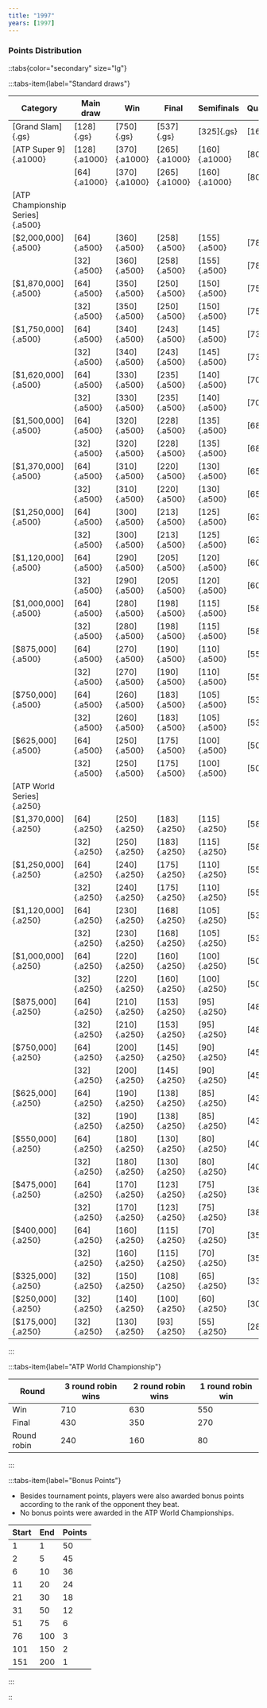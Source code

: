 ```yaml
---
title: "1997"
years: [1997]
---
```


### Points Distribution

::tabs{color="secondary" size="lg"}

:::tabs-item{label="Standard draws"}

| Category                         | Main draw     | Win           | Final         | Semifinals    | Quarterfinals | Round of 16  | Round of 32  | Round of 64  | Round of 128 |
| -------------------------------- | ------------- | ------------- | ------------- | ------------- | ------------- | ------------ | ------------ | ------------ | ------------ |
| [Grand Slam]{.gs}                | [128]{.gs}    | [750]{.gs}    | [537]{.gs}    | [325]{.gs}    | [163]{.gs}    | [82]{.gs}    | [41]{.gs}    | [20]{.gs}    | [1]{.gs}     |
| [ATP Super 9]{.a1000}            | [128]{.a1000} | [370]{.a1000} | [265]{.a1000} | [160]{.a1000} | [80]{.a1000}  | [40]{.a1000} | [20]{.a1000} | [10]{.a1000} | [1]{.a1000}  |
|                                  | [64]{.a1000}  | [370]{.a1000} | [265]{.a1000} | [160]{.a1000} | [80]{.a1000}  | [40]{.a1000} | [20]{.a1000} | [1]{.a1000}  | —            |
| [ATP Championship Series]{.a500} |               |               |               |               |               |              |              |              |              |
| [$2,000,000]{.a500}              | [64]{.a500}   | [360]{.a500}  | [258]{.a500}  | [155]{.a500}  | [78]{.a500}   | [39]{.a500}  | [20]{.a500}  | [1]{.a500}   | —            |
|                                  | [32]{.a500}   | [360]{.a500}  | [258]{.a500}  | [155]{.a500}  | [78]{.a500}   | [39]{.a500}  | [1]{.a500}   | —            | —            |
| [$1,870,000]{.a500}              | [64]{.a500}   | [350]{.a500}  | [250]{.a500}  | [150]{.a500}  | [75]{.a500}   | [38]{.a500}  | [19]{.a500}  | [1]{.a500}   | —            |
|                                  | [32]{.a500}   | [350]{.a500}  | [250]{.a500}  | [150]{.a500}  | [75]{.a500}   | [39]{.a500}  | [1]{.a500}   | —            | —            |
| [$1,750,000]{.a500}              | [64]{.a500}   | [340]{.a500}  | [243]{.a500}  | [145]{.a500}  | [73]{.a500}   | [37]{.a500}  | [19]{.a500}  | [1]{.a500}   | —            |
|                                  | [32]{.a500}   | [340]{.a500}  | [243]{.a500}  | [145]{.a500}  | [73]{.a500}   | [37]{.a500}  | [1]{.a500}   | —            | —            |
| [$1,620,000]{.a500}              | [64]{.a500}   | [330]{.a500}  | [235]{.a500}  | [140]{.a500}  | [70]{.a500}   | [35]{.a500}  | [18]{.a500}  | [1]{.a500}   | —            |
|                                  | [32]{.a500}   | [330]{.a500}  | [235]{.a500}  | [140]{.a500}  | [70]{.a500}   | [35]{.a500}  | [1]{.a500}   | —            | —            |
| [$1,500,000]{.a500}              | [64]{.a500}   | [320]{.a500}  | [228]{.a500}  | [135]{.a500}  | [68]{.a500}   | [34]{.a500}  | [17]{.a500}  | [1]{.a500}   | —            |
|                                  | [32]{.a500}   | [320]{.a500}  | [228]{.a500}  | [135]{.a500}  | [68]{.a500}   | [34]{.a500}  | [1]{.a500}   | —            | —            |
| [$1,370,000]{.a500}              | [64]{.a500}   | [310]{.a500}  | [220]{.a500}  | [130]{.a500}  | [65]{.a500}   | [33]{.a500}  | [17]{.a500}  | [1]{.a500}   | —            |
|                                  | [32]{.a500}   | [310]{.a500}  | [220]{.a500}  | [130]{.a500}  | [65]{.a500}   | [33]{.a500}  | [1]{.a500}   | —            | —            |
| [$1,250,000]{.a500}              | [64]{.a500}   | [300]{.a500}  | [213]{.a500}  | [125]{.a500}  | [63]{.a500}   | [32]{.a500}  | [16]{.a500}  | [1]{.a500}   | —            |
|                                  | [32]{.a500}   | [300]{.a500}  | [213]{.a500}  | [125]{.a500}  | [63]{.a500}   | [32]{.a500}  | [1]{.a500}   | —            | —            |
| [$1,120,000]{.a500}              | [64]{.a500}   | [290]{.a500}  | [205]{.a500}  | [120]{.a500}  | [60]{.a500}   | [30]{.a500}  | [15]{.a500}  | [1]{.a500}   | —            |
|                                  | [32]{.a500}   | [290]{.a500}  | [205]{.a500}  | [120]{.a500}  | [60]{.a500}   | [30]{.a500}  | [1]{.a500}   | —            | —            |
| [$1,000,000]{.a500}              | [64]{.a500}   | [280]{.a500}  | [198]{.a500}  | [115]{.a500}  | [58]{.a500}   | [29]{.a500}  | [15]{.a500}  | [1]{.a500}   | —            |
|                                  | [32]{.a500}   | [280]{.a500}  | [198]{.a500}  | [115]{.a500}  | [58]{.a500}   | [29]{.a500}  | [1]{.a500}   | —            | —            |
| [$875,000]{.a500}                | [64]{.a500}   | [270]{.a500}  | [190]{.a500}  | [110]{.a500}  | [55]{.a500}   | [28]{.a500}  | [14]{.a500}  | [1]{.a500}   | —            |
|                                  | [32]{.a500}   | [270]{.a500}  | [190]{.a500}  | [110]{.a500}  | [55]{.a500}   | [28]{.a500}  | [1]{.a500}   | —            | —            |
| [$750,000]{.a500}                | [64]{.a500}   | [260]{.a500}  | [183]{.a500}  | [105]{.a500}  | [53]{.a500}   | [27]{.a500}  | [14]{.a500}  | [1]{.a500}   | —            |
|                                  | [32]{.a500}   | [260]{.a500}  | [183]{.a500}  | [105]{.a500}  | [53]{.a500}   | [27]{.a500}  | [1]{.a500}   | —            | —            |
| [$625,000]{.a500}                | [64]{.a500}   | [250]{.a500}  | [175]{.a500}  | [100]{.a500}  | [50]{.a500}   | [25]{.a500}  | [13]{.a500}  | [1]{.a500}   | —            |
|                                  | [32]{.a500}   | [250]{.a500}  | [175]{.a500}  | [100]{.a500}  | [50]{.a500}   | [25]{.a500}  | [1]{.a500}   | —            | —            |
| [ATP World Series]{.a250}        |               |               |               |               |               |              |              |              |              |
| [$1,370,000]{.a250}              | [64]{.a250}   | [250]{.a250}  | [183]{.a250}  | [115]{.a250}  | [58]{.a250}   | [29]{.a250}  | [15]{.a250}  | [1]{.a250}   | —            |
|                                  | [32]{.a250}   | [250]{.a250}  | [183]{.a250}  | [115]{.a250}  | [58]{.a250}   | [29]{.a250}  | [1]{.a250}   | —            | —            |
| [$1,250,000]{.a250}              | [64]{.a250}   | [240]{.a250}  | [175]{.a250}  | [110]{.a250}  | [55]{.a250}   | [28]{.a250}  | [14]{.a250}  | [1]{.a250}   | —            |
|                                  | [32]{.a250}   | [240]{.a250}  | [175]{.a250}  | [110]{.a250}  | [55]{.a250}   | [28]{.a250}  | [1]{.a250}   | —            | —            |
| [$1,120,000]{.a250}              | [64]{.a250}   | [230]{.a250}  | [168]{.a250}  | [105]{.a250}  | [53]{.a250}   | [27]{.a250}  | [14]{.a250}  | [1]{.a250}   | —            |
|                                  | [32]{.a250}   | [230]{.a250}  | [168]{.a250}  | [105]{.a250}  | [53]{.a250}   | [27]{.a250}  | [1]{.a250}   | —            | —            |
| [$1,000,000]{.a250}              | [64]{.a250}   | [220]{.a250}  | [160]{.a250}  | [100]{.a250}  | [50]{.a250}   | [25]{.a250}  | [13]{.a250}  | [1]{.a250}   | —            |
|                                  | [32]{.a250}   | [220]{.a250}  | [160]{.a250}  | [100]{.a250}  | [50]{.a250}   | [25]{.a250}  | [1]{.a250}   | —            | —            |
| [$875,000]{.a250}                | [64]{.a250}   | [210]{.a250}  | [153]{.a250}  | [95]{.a250}   | [48]{.a250}   | [24]{.a250}  | [12]{.a250}  | [1]{.a250}   | —            |
|                                  | [32]{.a250}   | [210]{.a250}  | [153]{.a250}  | [95]{.a250}   | [48]{.a250}   | [24]{.a250}  | [1]{.a250}   | —            | —            |
| [$750,000]{.a250}                | [64]{.a250}   | [200]{.a250}  | [145]{.a250}  | [90]{.a250}   | [45]{.a250}   | [23]{.a250}  | [12]{.a250}  | [1]{.a250}   | —            |
|                                  | [32]{.a250}   | [200]{.a250}  | [145]{.a250}  | [90]{.a250}   | [45]{.a250}   | [23]{.a250}  | [1]{.a250}   | —            | —            |
| [$625,000]{.a250}                | [64]{.a250}   | [190]{.a250}  | [138]{.a250}  | [85]{.a250}   | [43]{.a250}   | [22]{.a250}  | [11]{.a250}  | [1]{.a250}   | —            |
|                                  | [32]{.a250}   | [190]{.a250}  | [138]{.a250}  | [85]{.a250}   | [43]{.a250}   | [22]{.a250}  | [1]{.a250}   | —            | —            |
| [$550,000]{.a250}                | [64]{.a250}   | [180]{.a250}  | [130]{.a250}  | [80]{.a250}   | [40]{.a250}   | [20]{.a250}  | [10]{.a250}  | [1]{.a250}   | —            |
|                                  | [32]{.a250}   | [180]{.a250}  | [130]{.a250}  | [80]{.a250}   | [40]{.a250}   | [20]{.a250}  | [1]{.a250}   | —            | —            |
| [$475,000]{.a250}                | [64]{.a250}   | [170]{.a250}  | [123]{.a250}  | [75]{.a250}   | [38]{.a250}   | [19]{.a250}  | [10]{.a250}  | [1]{.a250}   | —            |
|                                  | [32]{.a250}   | [170]{.a250}  | [123]{.a250}  | [75]{.a250}   | [38]{.a250}   | [19]{.a250}  | [1]{.a250}   | —            | —            |
| [$400,000]{.a250}                | [64]{.a250}   | [160]{.a250}  | [115]{.a250}  | [70]{.a250}   | [35]{.a250}   | [18]{.a250}  | [9]{.a250}   | [1]{.a250}   | —            |
|                                  | [32]{.a250}   | [160]{.a250}  | [115]{.a250}  | [70]{.a250}   | [35]{.a250}   | [18]{.a250}  | [1]{.a250}   | —            | —            |
| [$325,000]{.a250}                | [32]{.a250}   | [150]{.a250}  | [108]{.a250}  | [65]{.a250}   | [33]{.a250}   | [17]{.a250}  | [1]{.a250}   | —            | —            |
| [$250,000]{.a250}                | [32]{.a250}   | [140]{.a250}  | [100]{.a250}  | [60]{.a250}   | [30]{.a250}   | [15]{.a250}  | [1]{.a250}   | —            | —            |
| [$175,000]{.a250}                | [32]{.a250}   | [130]{.a250}  | [93]{.a250}   | [55]{.a250}   | [28]{.a250}   | [14]{.a250}  | [1]{.a250}   | —            | —            |

:::

:::tabs-item{label="ATP World Championship"}

| Round       | 3 round robin wins | 2 round robin wins | 1 round robin win |
| ----------- | ------------------ | ------------------ | ----------------- |
| Win         | 710                | 630                | 550               |
| Final       | 430                | 350                | 270               |
| Round robin | 240                | 160                | 80                |

:::

:::tabs-item{label="Bonus Points"}

- Besides tournament points, players were also awarded bonus points according to the rank of the opponent they beat.
- No bonus points were awarded in the ATP World Championships.

| Start | End | Points |
| ----- | --- | ------ |
| 1     | 1   | 50     |
| 2     | 5   | 45     |
| 6     | 10  | 36     |
| 11    | 20  | 24     |
| 21    | 30  | 18     |
| 31    | 50  | 12     |
| 51    | 75  | 6      |
| 76    | 100 | 3      |
| 101   | 150 | 2      |
| 151   | 200 | 1      |

:::

::
